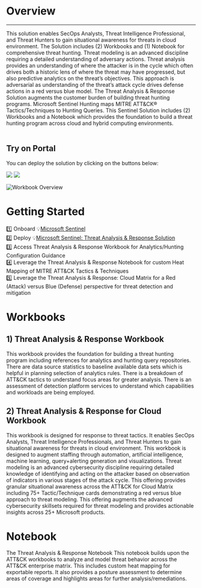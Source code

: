 # Overview
---
This solution enables SecOps Analysts, Threat Intelligence Professional, and Threat Hunters to gain situational awareness for threats in cloud environment. The Solution includes (2) Workbooks and (1) Notebook for comprehensive threat hunting. Threat modeling is an advanced discipline requiring a detailed understanding of adversary actions. Threat analysis provides an understanding of where the attacker is in the cycle which often drives both a historic lens of where the threat may have progressed, but also predictive analytics on the threat’s objectives. This approach is adversarial as understanding of the threat’s attack cycle drives defense actions in a red versus blue model. The Threat Analysis & Response Solution augments the customer burden of building threat hunting programs. Microsoft Sentinel Hunting maps MITRE ATT&CK® Tactics/Techniques to Hunting Queries. This Sentinel Solution includes (2) Workbooks and a Notebook which provides the foundation to build a threat hunting program across cloud and hybrid computing environments. <br>
<br>

## Try on Portal
You can deploy the solution by clicking on the buttons below:

<a href="https://portal.azure.com/#create/Microsoft.Template/uri/https%3A%2F%2Fraw.githubusercontent.com%2FAzure%2FAzure-Sentinel%2Fmaster%2FSolutions%2FThreatAnalysis%2526ResponsewithMITREATT%2526CK%2FPackage%2FmainTemplate.json" target="_blank"><img src="https://aka.ms/deploytoazurebutton"/></a>
<a href="https://portal.azure.us/#create/Microsoft.Template/uri/https%3A%2F%2Fraw.githubusercontent.com%2FAzure%2FAzure-Sentinel%2Fmaster%2FSolutions%2FThreatAnalysis%2526ResponsewithMITREATT%2526CK%2FPackage%2FmainTemplate.json" target="_blank"><img src="https://aka.ms/deploytoazuregovbutton"/></a>

![Workbook Overview](./ThreatAnalysis&ResponseForCloudBlack.png)

# Getting Started
1️⃣  Onboard 💡[Microsoft Sentinel](https://docs.microsoft.com/azure/sentinel/quickstart-onboard)<br>
2️⃣  Deploy 💡[Microsoft Sentinel: Threat Analysis & Response Solution](https://portal.azure.com/#create/azuresentinel.azure-sentinel-solution-mitreattck)<br>
3️⃣  Access Threat Analysis & Response Workbook for Analytics/Hunting Configuration Guidance<br>
4️⃣  Leverage the Threat Analysis & Response Notebook for custom Heat Mapping of MITRE ATT&CK Tactics & Techniques<br>
5️⃣  Leverage the Threat Analysis & Response: Cloud Matrix for a Red (Attack) versus Blue (Defense) perspective for threat detection and mitigation<br>

# Workbooks
## 1) Threat Analysis & Response Workbook
This workbook provides the foundation for building a threat hunting program including references for analytics and hunting query repositories. There are data source statistics to baseline available data sets which is helpful in planning selection of analytics rules. There is a breakdown of ATT&CK tactics to understand focus areas for greater analysis. There is an assessment of detection platform services to understand which capabilities and workloads are being employed. <br>
## 2) Threat Analysis & Response for Cloud Workbook
This workbook is designed for response to threat tactics. It enables SecOps Analysts, Threat Intelligence Professionals, and Threat Hunters to gain situational awareness for threats in cloud environment. This workbook is designed to augment staffing through automation, artificial intelligence, machine learning, query+alerting generation and visualizations. Threat modeling is an advanced cybersecurity discipline requiring detailed knowledge of identifying and acting on the attacker based on observation of indicators in various stages of the attack cycle. This offering provides granular situational awareness across the ATT&CK for Cloud Matrix including 75+ Tactic/Technique cards demonstrating a red versus blue approach to threat modeling. This offering augments the advanced cybersecurity skillsets required for threat modeling and provides actionable insights across 25+ Microsoft products.<br>

# Notebook
The Threat Analysis & Response Notebook This notebook builds upon the ATT&CK workbooks to analyze and model threat behavior across the ATT&CK enterprise matrix. This includes custom heat mapping for exportable reports. It also provides a posture assessment to determine areas of coverage and highlights areas for further analysis/remediations.<br>